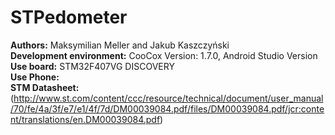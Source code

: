 # STPedometer
<B>Authors:</B> Maksymilian Meller and Jakub Kaszczyński <br />
<B>Development environment:</B> CooCox Version: 1.7.0, Android Studio Version <br />
<B>Use board:</B> STM32F407VG DISCOVERY <br />
<B>Use Phone:</B> <br />
<B>STM Datasheet:</B> (http://www.st.com/content/ccc/resource/technical/document/user_manual/70/fe/4a/3f/e7/e1/4f/7d/DM00039084.pdf/files/DM00039084.pdf/jcr:content/translations/en.DM00039084.pdf)
